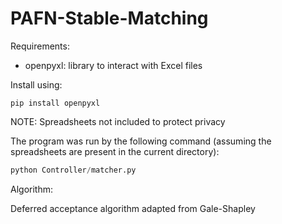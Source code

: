 # PAFN-Stable-Matching

Requirements:
- openpyxl: library to interact with Excel files

Install using:
```
pip install openpyxl
```

NOTE: Spreadsheets not included to protect privacy

The program was run by the following command (assuming the  spreadsheets are present in the current directory):

```python
python Controller/matcher.py
```

Algorithm:

Deferred acceptance algorithm adapted from Gale-Shapley
